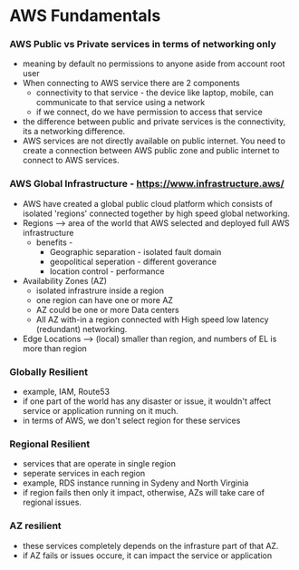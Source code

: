 # AWS Fundamentals

### AWS Public vs Private services in terms of networking only
- meaning by default no permissions to anyone aside from account root user
- When connecting to AWS service there are 2 components
  - connectivity to that service - the device like laptop, mobile, can communicate to that service using a network
  - if we connect, do we have permission to access that service
- the difference between public and private services is the connectivity, its a networking difference.
- AWS services are not directly available on public internet. You need to create a connection between AWS public zone and public internet to connect to AWS services.



### AWS Global Infrastructure - https://www.infrastructure.aws/
- AWS have created a global public cloud platform which consists of isolated 'regions' connected together by high speed global networking.
- Regions -->  area of the world that AWS selected and deployed full AWS infrastructure
  - benefits -
    - Geographic separation - isolated fault domain
    - geopolitical seperation - different goverance
    - location control - performance
- Availability Zones (AZ)
  - isolated infrastrure inside a region
  - one region can have one or more AZ
  - AZ could be one or more Data centers
  - All AZ with-in a region connected with High speed low latency (redundant) networking.
- Edge Locations --> (local) smaller than region, and numbers of EL is more than region

### Globally Resilient
- example, IAM, Route53
- if one part of the world has any disaster or issue, it wouldn't affect service or application running on it much.
- in terms of AWS, we don't select region for these services

### Regional Resilient
- services that are operate in single region
- seperate services in each region
- example, RDS instance running in Sydeny and North Virginia
- if region fails then only it impact, otherwise, AZs will take care of regional issues.

### AZ resilient
- these services completely depends on the infrasture part of that AZ.
- if AZ fails or issues occure, it can impact the service or application



